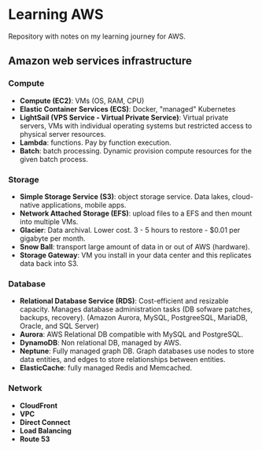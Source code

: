 # Learning AWS

Repository with notes on my learning journey for AWS.

## Amazon web services infrastructure

### Compute

- **Compute (EC2)**: VMs (OS, RAM, CPU)
- **Elastic Container Services (ECS)**: Docker, "managed" Kubernetes
- **LightSail (VPS Service - Virtual Private Service)**: Virtual private servers, VMs with individual operating systems but restricted access to physical server resources.
- **Lambda**: functions. Pay by function execution.
- **Batch**: batch processing. Dynamic provision compute resources for the given batch process.

### Storage

- **Simple Storage Service (S3)**: object storage service. Data lakes, cloud-native applications, mobile apps.
- **Network Attached Storage (EFS)**: upload files to a EFS and then mount into multiple VMs.
- **Glacier**: Data archival. Lower cost. 3 - 5 hours to restore - $0.01 per gigabyte per month.
- **Snow Ball**: transport large amount of data in or out of AWS (hardware).
- **Storage Gateway**: VM you install in your data center and this replicates data back into S3.

### Database

- **Relational Database Service (RDS)**: Cost-efficient and resizable capacity. Manages database administration tasks (DB sofware patches, backups, recovery). (Amazon Aurora, MySQL, PostgreeSQL, MariaDB, Oracle, and SQL Server)
- **Aurora**: AWS Relational DB compatible with MySQL and PostgreSQL.
- **DynamoDB**: Non relational DB, managed by AWS.
- **Neptune**: Fully managed graph DB. Graph databases use nodes to store data entities, and edges to store relationships between entities.
- **ElasticCache**: fully managed Redis and Memcached.

### Network

- **CloudFront**
- **VPC**
- **Direct Connect**
- **Load Balancing**
- **Route 53**
